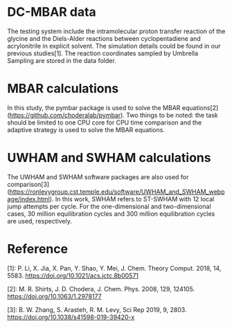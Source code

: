 # DC-MBAR data
The testing system include the intramolecular proton transfer reaction of the glycine and the Diels-Alder reactions between cyclopentadiene and acrylonitrile in explicit solvent. The simulation details could be found in our previous studies[1]. The reaction coordinates sampled by Umbrella Sampling are stored in the data folder.

# MBAR calculations
In this study, the pymbar package is used to solve the MBAR equations[2] (https://github.com/choderalab/pymbar). Two things to be noted: the task should be limited to one CPU core for CPU time comparison and the adaptive strategy is used to solve the MBAR equations. 

# UWHAM and SWHAM calculations 
The UWHAM and SWHAM software packages are also used for comparison[3] (https://ronlevygroup.cst.temple.edu/software/UWHAM_and_SWHAM_webpage/index.html). In this work, SWHAM refers to ST-SWHAM with 12 local jump attempts per cycle. For the one-dimensional and two-dimensional cases, 30 million equilibration cycles and 300 million equilibration cycles are used, respectively. 

# Reference
[1]: P. Li, X. Jia, X. Pan, Y. Shao, Y. Mei, J. Chem. Theory Comput. 2018, 14, 5583. https://doi.org/10.1021/acs.jctc.8b00571

[2]: M. R. Shirts, J. D. Chodera, J. Chem. Phys. 2008, 129, 124105. https://doi.org/10.1063/1.2978177

[3]: B. W. Zhang, S. Arasteh, R. M. Levy, Sci Rep 2019, 9, 2803. https://doi.org/10.1038/s41598-019-39420-x
